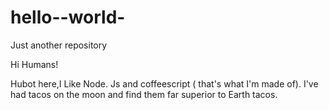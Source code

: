 # hello--world-
Just another repository

Hi Humans! 

Hubot here,I Like Node. Js and coffeescript ( that's what I'm made of).
I've had tacos on the moon and find them far superior to Earth tacos.
